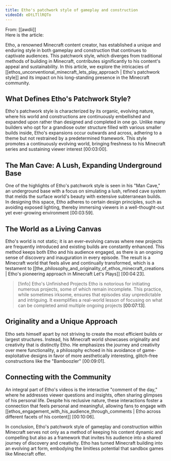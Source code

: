 ```yaml
---
title: Etho's patchwork style of gameplay and construction
videoId: eDtLTllRQTo
---
```


From: [[awdii]] <br/> 
Here is the article:

Etho, a renowned Minecraft content creator, has established a unique and enduring style in both gameplay and construction that continues to captivate audiences. This patchwork style, which diverges from traditional methods of building in Minecraft, contributes significantly to his content's appeal and sustainability. In this article, we explore the intricacies of [[ethos_unconventional_minecraft_lets_play_approach | Etho's patchwork style]] and its impact on his long-standing presence in the Minecraft community.

## What Defines Etho's Patchwork Style?

Etho's patchwork style is characterized by its organic, evolving nature, where his world and constructions are continuously embellished and expanded upon rather than designed and completed in one go. Unlike many builders who opt for a grandiose outer structure filled with various smaller builds inside, Etho's expansions occur outwards and across, adhering to a theme but not restrained by a predetermined framework. This style promotes a continuously evolving world, bringing freshness to his Minecraft series and sustaining viewer interest <a class="yt-timestamp" data-t="00:03:00">[00:03:00]</a>.

## The Man Cave: A Lush, Expanding Underground Base

One of the highlights of Etho's patchwork style is seen in his "Man Cave," an underground base with a focus on simulating a lush, refined cave system that melds the surface world's beauty with extensive subterranean builds. In designing this space, Etho adheres to certain design principles, such as avoiding exposed lighting, thereby immersing viewers in a well-thought-out yet ever-growing environment <a class="yt-timestamp" data-t="00:03:59">[00:03:59]</a>.

## The World as a Living Canvas

Etho's world is not static; it is an ever-evolving canvas where new projects are frequently introduced and existing builds are constantly enhanced. This method keeps both Etho and his audience engaged, as there is an ongoing sense of discovery and inauguration in every episode. The result is a Minecraft world that feels alive and continually transformed, which is a testament to [[the_philosophy_and_originality_of_ethos_minecraft_creations | Etho's pioneering approach in Minecraft Let's Plays]] <a class="yt-timestamp" data-t="00:04:23">[00:04:23]</a>.

> [!info] Etho's Unfinished Projects
> Etho is notorious for initiating numerous projects, some of which remain incomplete. This practice, while sometimes irksome, ensures that episodes stay unpredictable and intriguing. It exemplifies a real-world lesson of focusing on what can be completed amid multiple ongoing projects <a class="yt-timestamp" data-t="00:07:13">[00:07:13]</a>.

## Originality and a Unique Approach

Etho sets himself apart by not striving to create the most efficient builds or largest structures. Instead, his Minecraft world showcases originality and creativity that is distinctly Etho. He emphasizes the journey and creativity over mere functionality, a philosophy echoed in his avoidance of game-exploitative designs in favor of more aesthetically interesting, glitch-free constructions like the "Bamboozler" <a class="yt-timestamp" data-t="00:09:01">[00:09:01]</a>.

## Connecting with the Community

An integral part of Etho's videos is the interactive "comment of the day," where he addresses viewer questions and insights, often sharing glimpses of his personal life. Despite his reclusive nature, these interactions foster a connection that feels personal and meaningful, allowing fans to engage with [[ethos_engagement_with_his_audience_through_comments | Etho across different facets of his content]] <a class="yt-timestamp" data-t="00:10:06">[00:10:06]</a>.

In conclusion, Etho's patchwork style of gameplay and construction within Minecraft serves not only as a method of keeping his content dynamic and compelling but also as a framework that invites his audience into a shared journey of discovery and creativity. Etho has turned Minecraft building into an evolving art form, embodying the limitless potential that sandbox games like Minecraft offer.